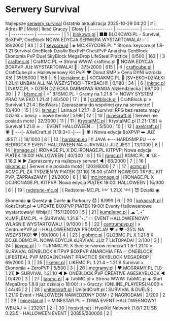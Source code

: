 
# Serwery Survival
Najlepsze [serwery survival](https://mcserwery.pl/serwery/minecraft/tryb/Survival)
Ostatnia aktualizacja 2025-10-29 04:20
| # | Adres IP | Motd | Ilość Graczy | Głosy |
| ----------- | ----------- | ----------- | ----------- | ----------- |
| 1 | 	[blokowo.pl](https://mcserwery.pl/serwery/minecraft/98/) | ■■ BLOKOWO.PL - Survival, BoXPvP, OneBlock NOWA EDYCJA SERWERA WYSTARTOWALA! ✅ | 99/2000 | 94 |
| 2 | 	[keycore.pl](https://mcserwery.pl/serwery/minecraft/252/) | ◈ MC.KEYCORE.PL " Strona: keycore.pl 1.8-1.21 Survival OneBlock Dzialki BoxPvP ChestPvP Anarchia GenBlock Ekonomia PvP Duel SkyBlock MegaDrop LifeSteal Practice | 0/500 | 162 |
| 3 | 	[craftmc.pl](https://mcserwery.pl/serwery/minecraft/87/) | CraftMC.PL ➟ Strona WWW: craftmc.pl 🎃 NOWA EDYCJA BOXPVP JUż WYSTARTOWALA! 🎃 | 375/2000 | 615 |
| 4 | 	[craftcube.pl](https://mcserwery.pl/serwery/minecraft/196/) | CraftCube.pl × Halloweenowy Kit PvP! ♥  Donut SMP » Cena DYNI wzrosła X5! | 351/5000 | 156 |
| 5 | 	[kociakmc.pl](https://mcserwery.pl/serwery/minecraft/213/) | KOCIAKMC.PL 🚀 [SV+EKO+DZIAŁKI 1.21.4] UNBAN ALL NA WSZYSTKICH TRYBACH!! | 0/180 | 34 |
| 6 | 	[inkmc.pl](https://mcserwery.pl/serwery/minecraft/15/) | INKMC.PL > DZIEN DZIECKA DARMOWA RANGA /dziendziecka | 99/100 | 30 |
| 7 | 	[bfsmc.pl](https://mcserwery.pl/serwery/minecraft/2/) | ✧˚ BFSMC.PL - Gramy na 1.21.8 ˚✧ NOWY SYSTEM PRAC NA EKO 1.21.4! | 45/500 | 17 |
| 8 | 	[craftblock.pl](https://mcserwery.pl/serwery/minecraft/280/) | CraftBlock.pl » Survival 1.21.4 ¦ BedWars ¦ Zapraszamy do wspólnej gry na serwerze! | 10/400 | 15 |
| 9 | 	[laina.pl](https://mcserwery.pl/serwery/minecraft/165/) | Laina.pl 1.21.7-.8 Survival RPG bez resetu mapy Działki + bossy + nowe itemki! | 5/99 | 12 |
| 10 | 	[minecraft.pl](https://mcserwery.pl/serwery/minecraft/1059/) | Serwer nie posiada motd | 32/3000 | 11 |
| 11 | 	[KrystalMC.pl](https://mcserwery.pl/serwery/minecraft/202/) | KrystalMC.pl [1.21-1.16] ☠ Survival 1.21.8 ☠ ☄ EVENT HALLOWEEN ☄ | 5/500 | 10 |
| 12 | 	[axelcraft.pl](https://mcserwery.pl/serwery/minecraft/223/) | 🕷 🎃 ---[- AXelCraft.pl [1.19.3+] -]--- 🎃 🕷 i Nowa edycja BoXPVP ➡ JUŻ JEST! i | 18/1000 | 8 |
| 13 | 	[hardsmp.eu](https://mcserwery.pl/serwery/minecraft/621/) | !! JAVA ←-- HARDSMP.EU --→ BEDROCK !! EVENT HALLOWEEN NA ѕURVIVALU JUZ JEST | 13/1000 | 8 |
| 14 | 	[ironage.pl](https://mcserwery.pl/serwery/minecraft/741/) | IRONAGE.PL X DC.IRONAGE.PL  KITPVP: Nowa edycja PIĄTEK 19:00! HALLOWEEN | 40/300 | 8 |
| 15 | 	[rgmc.pl](https://mcserwery.pl/serwery/minecraft/34/) | RGMC.PL ✖ 1.8 - 1.18.2 ✖ ► Zapraszamy na najlepszy serwer! ◄ | 66/2000 | 7 |
| 16 | 	[pikomc.pl](https://mcserwery.pl/serwery/minecraft/944/) | Serwer nie posiada motd | 1203/6000 | 7 |
| 17 | 	[acmc.pl](https://mcserwery.pl/serwery/minecraft/220/) |  ACMC.PL ZA TYDZIEN W PIATEK (31.10) 18:00  sTART NOWEGO TRYBU KIT PVP, ZAPRAsZAMY! | 21/2000 | 6 |
| 18 | 	[mc.ironage.pl](https://mcserwery.pl/serwery/minecraft/275/) | IRONAGE.PL X DC.IRONAGE.PL  KITPVP: Nowa edycja PIĄTEK 19:00! HALLOWEEN | 16/300 | 6 |
| 19 | 	[redstone-mc.pl](https://mcserwery.pl/serwery/minecraft/704/) | [   Redstone-MC.PL ༻ 1.21.X ༺  ]   😈 Działki ◉ Ekonomia ◉ Questy ◉ Duele ◉ Parkoury 😈 | 8/999 | 6 |
| 20 | 	[kokscraft.pl](https://mcserwery.pl/serwery/minecraft/1/) | KoksCraft.pl ➜ UPDATE BOXPVP PIATEK 19:00! Eventy Halloweenowe wystartowaly! Wbijaj! | 1157/20000 | 5 |
| 21 | 	[kumplemc.pl](https://mcserwery.pl/serwery/minecraft/421/) | ☁ ˚｡⋆˚ KUMPLEMC.PL → SURVIVAL 1.21.8  ˚⋆｡˚ ☁  EVENT HALLOWEENOWY WLASNIE WYSTARTOWAL! | 9/1000 | 5 |
| 22 | 	[centrumpvp.pl](https://mcserwery.pl/serwery/minecraft/332/) | » CentrumPVP.pl :: HALLOWEENOWA PROMOCJA! ❤ » ❤ -25% NA WSZYSTKO! ❤ | 69/1000 | 4 |
| 23 | 	[globmc.pl](https://mcserwery.pl/serwery/minecraft/846/) | GLOBMC.PL X 1.21.8 X DC.GLOBMC.PL NOWA EDYCJA sURVIVAL JUż 7 LIsTOPADA! | 2/100 | 3 |
| 24 | 	[keymc.pl](https://mcserwery.pl/serwery/minecraft/1157/) | ✨ TURNMC.PL X Siec serwerow minecraft 1.8-1.21.10 » SURVIVAL GENBLOCK KITPVP BOXPVP ANARCHIA FFA ✅ ONEBLOCK LIFESTEAL PVP MEGAENCHANT PRACTICE SKYBLOCK MEGADROP | 69/2000 | 3 |
| 25 | 	[likemc.pl](https://mcserwery.pl/serwery/minecraft/1162/) | LIKEMC.PL 1.21.4 – 1.21.9 Survival + Ekonomia + ZeroPVP | 5/500 | 3 |
| 26 | 	[mcgramy.pl](https://mcserwery.pl/serwery/minecraft/197/) | ❤ MCGRAMY.PL [1.8-1.21] ▶ SURVIVAL 1.21.10 ◀ ▶ ONEBLOCK  PVP  CREATIVE  AGESKYBLOCK ◀ | 0/420 | 3 |
| 27 | 	[tabmc.pl](https://mcserwery.pl/serwery/minecraft/3/) | ◈ TabMC.pl × Strona WWW: TabMC.pl  ◈ Start MegaDrop 1.8.8 juz dzisiaj o 18:00! :) » Graczy: {ONLINE_PLAYERS}/4000 « | 44/45 | 2 |
| 28 | 	[unitedcraft.pl](https://mcserwery.pl/serwery/minecraft/11/) | UnitedCraft.pl ¦ SURVIVAL & DUELS ¦ 1.21.10 Event › HALLOWEEN NAWIEDZONY DOM › Z NAGRODAMI | 2/200 | 2 |
| 29 | 	[minestar.pl](https://mcserwery.pl/serwery/minecraft/23/) | ⭐ MINESTAR.PL ⭐ TRWA EVENT HALLOWEENOWY! WBIJAJ ☠ | 2329/1 | 2 |
| 30 | 	[hypixel.net](https://mcserwery.pl/serwery/minecraft/33/) | HypiXel Network [1.8/1.21] SB 0.23.5 - HALLOWEEN EVENT | 20855/200000 | 2 |
